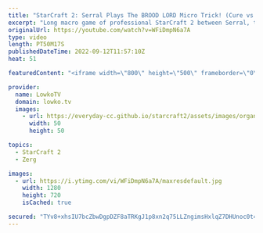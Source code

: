 ```yaml
---
title: "StarCraft 2: Serral Plays The BROOD LORD Micro Trick! (Cure vs Serral)"
excerpt: "Long macro game of professional StarCraft 2 between Serral, the current SC2 World Champion, and Cure. In this match Cure decides to open up with a Terran turtle style. He maxes out on Terran Mech (Thors, Siege Tanks, Liberators and Hellbats) after opening up with Battlecruisers and eventually transitions"
originalUrl: https://youtube.com/watch?v=WFiDmpN6a7A
type: video
length: PT50M17S
publishedDateTime: 2022-09-12T11:57:10Z
heat: 51

featuredContent: "<iframe width=\"800\" height=\"500\" frameborder=\"0\" src=\"https://www.youtube.com/embed/WFiDmpN6a7A\" allow=\"accelerometer; autoplay; encrypted-media; gyroscope; picture-in-picture\" allowfullscreen></iframe>"

provider:
  name: LowkoTV
  domain: lowko.tv
  images:
    - url: https://everyday-cc.github.io/starcraft2/assets/images/organizations/lowko.tv-50x50.jpg
      width: 50
      height: 50

topics:
  - StarCraft 2
  - Zerg

images:
  - url: https://i.ytimg.com/vi/WFiDmpN6a7A/maxresdefault.jpg
    width: 1280
    height: 720
    isCached: true

secured: "TYv8+xhsIU7bcZbwDgpDZF8aTRKgJ1p8xn2q75LLZngimsHxlqZ7DHUnoc0t49/w4I74dfGwwlEadD9AdLOm1j+ESTilh7S6tWcgOc1u1jcqW9z27e83awfR1Y3yeOBlaDZ7Tf0nrvSGTTjrF/OYGiIj3XEqI0tngBENPXRJqqcm6sGEgkkH/Erwbwppv5AiiVVSbOv2bck+W1hPEyD4J9BqPD4at59dRiXD4P8jTYvi/acOLe0u9Xe2u8ZI2vnLee7ADcMUwZzTuXs5YaedwZngXbh+2PdeYGU1bi3sEjBl81c2y3ooykyJdagjP2AO0H/4OM6SXgCqFQiesYmW7Ci8McbRwUSAxooQsCcZC/nhHR1lB9S36bkFucfsFVXNrCsaecJhugx4nacMTEbSwacJ9p2x77VhvtNj1Bzpb8I=;zMMJAuwoPdlcNTc7s0taVQ=="
---
```


